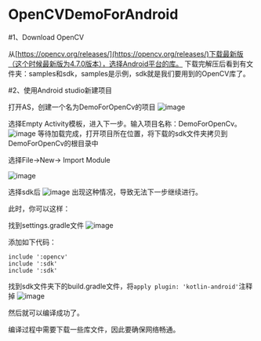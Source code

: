 # OpenCVDemoForAndroid

#1、Download OpenCV

从[https://opencv.org/releases/](https://opencv.org/releases/)下载最新版（这个时候最新版为4.7.0版本），选择Android平台的库。
下载完解压后看到有文件夹：samples和sdk，samples是示例，sdk就是我们要用到的OpenCV库了。

#2、使用Android studio新建项目

打开AS，创建一个名为DemoForOpenCv的项目
![image](https://user-images.githubusercontent.com/2587129/226222107-9acb965a-bf0c-4c9c-bacf-b0d09ccc84e0.png)

选择Empty Activity模板，进入下一步。输入项目名称：DemoForOpenCv。
![image](https://user-images.githubusercontent.com/2587129/226222207-9111fd17-4c06-4d29-a05b-b12ada5e74c4.png)
等待加载完成，打开项目所在位置，将下载的sdk文件夹拷贝到DemoForOpenCv的根目录中


选择File->New-> Import Module

![image](https://user-images.githubusercontent.com/2587129/226222688-7d66a062-6fef-46bd-8332-e8e461877e73.png)

选择sdk后
![image](https://user-images.githubusercontent.com/2587129/226223266-fce2ddce-d4f3-48f4-9130-3134fce1fd1b.png)
出现这种情况，导致无法下一步继续进行。

此时，你可以这样：

找到settings.gradle文件
![image](https://user-images.githubusercontent.com/2587129/226223406-6344ca4d-5b49-45d4-8fea-74b6640b1b87.png)

添加如下代码：
```
include ':opencv'
include ':sdk'
include ':sdk'
```


找到sdk文件夹下的build.gradle文件，将`apply plugin: 'kotlin-android'`注释掉
![image](https://user-images.githubusercontent.com/2587129/226225428-38a6044e-5719-4ac9-a5e9-9f251ade617c.png)


然后就可以编译成功了。

编译过程中需要下载一些库文件，因此要确保网络畅通。
